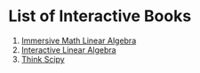 # List of Interactive Books

1. [Immersive Math Linear Algebra](http://immersivemath.com/ila/index.html)
2. [Interactive Linear Algebra](https://textbooks.math.gatech.edu/ila/)
2. [Think Scipy](https://runestone.academy/runestone/books/published/thinkcspy/index.html)
